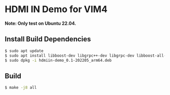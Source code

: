 # HDMI IN Demo for VIM4

**Note: Only test on Ubuntu 22.04.**

## Install Build Dependencies

```bash
$ sudo apt update
$ sudo apt install libboost-dev libgrpc++-dev libgrpc-dev libboost-all-dev protobuf-compiler protobuf-compiler-grpc  android-liblog-dev
$ sudo dpkg -i hdmiin-demo_0.1-202205_arm64.deb
```

## Build

```bash
$ make -j8 all
```
